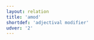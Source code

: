```yaml
---
layout: relation
title: 'amod'
shortdef: 'adjectival modifier'
udver: '2'
---
```

<!-- Interlanguage links updated Út zář 29 20:43:08 CEST 2020 -->
